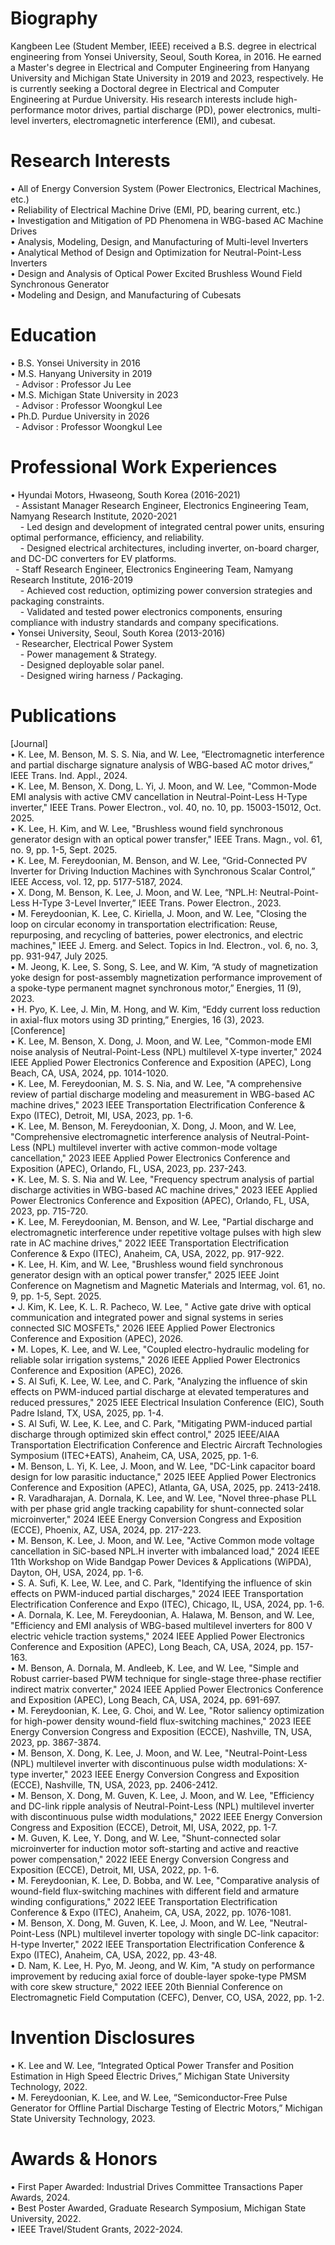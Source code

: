 # Biography
Kangbeen Lee (Student Member, IEEE) received a B.S. degree in electrical engineering from Yonsei University, Seoul, South Korea, in 2016. He earned a Master's degree in Electrical and Computer Engineering from Hanyang University and Michigan State University in 2019 and 2023, respectively. He is currently seeking a Doctoral degree in Electrical and Computer Engineering at Purdue University. His research interests include high-performance motor drives, partial discharge (PD), power electronics, multi-level inverters, electromagnetic interference (EMI), and cubesat.

# Research Interests
• All of Energy Conversion System (Power Electronics, Electrical Machines, etc.)\
• Reliability of Electrical Machine Drive (EMI, PD, bearing current, etc.)\
• Investigation and Mitigation of PD Phenomena in WBG-based AC Machine Drives\
• Analysis, Modeling, Design, and Manufacturing of Multi-level Inverters\
• Analytical Method of Design and Optimization for Neutral-Point-Less Inverters\
• Design and Analysis of Optical Power Excited Brushless Wound Field Synchronous Generator\
• Modeling and Design, and Manufacturing of Cubesats
 
# Education
• B.S. Yonsei University in 2016\
• M.S. Hanyang University in 2019\
&nbsp; - Advisor : Professor Ju Lee\
• M.S. Michigan State University in 2023\
&nbsp; - Advisor : Professor Woongkul Lee\
• Ph.D. Purdue University in 2026\
&nbsp; - Advisor : Professor Woongkul Lee
 
# Professional Work Experiences
• Hyundai Motors, Hwaseong, South Korea (2016-2021)\
&nbsp; - Assistant Manager Research Engineer, Electronics Engineering Team, Namyang Research Institute, 2020-2021\
&nbsp;&nbsp;&nbsp; - Led design and development of integrated central power units, ensuring optimal performance, efficiency, and reliability.\
&nbsp;&nbsp;&nbsp; - Designed electrical architectures, including inverter, on-board charger, and DC-DC converters for EV platforms.\
&nbsp; - Staff Research Engineer, Electronics Engineering Team, Namyang Research Institute, 2016-2019\
&nbsp;&nbsp;&nbsp; - Achieved cost reduction, optimizing power conversion strategies and packaging constraints.\
&nbsp;&nbsp;&nbsp; - Validated and tested power electronics components, ensuring compliance with industry standards and company specifications.\
• Yonsei University, Seoul, South Korea (2013-2016)\
&nbsp; - Researcher, Electrical Power System\
&nbsp;&nbsp;&nbsp; - Power management & Strategy.\
&nbsp;&nbsp;&nbsp; - Designed deployable solar panel.\
&nbsp;&nbsp;&nbsp; - Designed wiring harness / Packaging.
 
# Publications
[Journal]\
• K. Lee, M. Benson, M. S. S. Nia, and W. Lee, “Electromagnetic interference and partial discharge signature analysis of WBG-based AC motor drives,” IEEE Trans. Ind. Appl., 2024.\
• K. Lee, M. Benson, X. Dong, L. Yi, J. Moon, and W. Lee, "Common-Mode EMI analysis with active CMV cancellation in Neutral-Point-Less H-Type inverter," IEEE Trans. Power Electron., vol. 40, no. 10, pp. 15003-15012, Oct. 2025.\
• K. Lee, H. Kim, and W. Lee, "Brushless wound field synchronous generator design with an optical power transfer," IEEE Trans. Magn., vol. 61, no. 9, pp. 1-5, Sept. 2025.\
• K. Lee, M. Fereydoonian, M. Benson, and W. Lee, “Grid-Connected PV Inverter for Driving Induction Machines with Synchronous Scalar Control,” IEEE Access, vol. 12, pp. 5177-5187, 2024.\
• X. Dong, M. Benson, K. Lee, J. Moon, and W. Lee, “NPL.H: Neutral-Point-Less H-Type 3-Level Inverter,” IEEE Trans. Power Electron., 2023.\
• M. Fereydoonian, K. Lee, C. Kiriella, J. Moon, and W. Lee, "Closing the loop on circular economy in transportation electrification: Reuse, repurposing, and recycling of batteries, power electronics, and electric machines," IEEE J. Emerg. and Select. Topics in Ind. Electron., vol. 6, no. 3, pp. 931-947, July 2025.\
• M. Jeong, K. Lee, S. Song, S. Lee, and W. Kim, “A study of magnetization yoke design for post-assembly magnetization performance improvement of a spoke-type permanent magnet synchronous motor,” Energies, 11 (9), 2023.\
• H. Pyo, K. Lee, J. Min, M. Hong, and W. Kim, “Eddy current loss reduction in axial-flux motors using 3D printing,” Energies, 16 (3), 2023.\
[Conference]\
• K. Lee, M. Benson, X. Dong, J. Moon, and W. Lee, "Common-mode EMI noise analysis of Neutral-Point-Less (NPL) multilevel X-type inverter," 2024 IEEE Applied Power Electronics Conference and Exposition (APEC), Long Beach, CA, USA, 2024, pp. 1014-1020.\
• K. Lee, M. Fereydoonian, M. S. S. Nia, and W. Lee, "A comprehensive review of partial discharge modeling and measurement in WBG-based AC machine drives," 2023 IEEE Transportation Electrification Conference & Expo (ITEC), Detroit, MI, USA, 2023, pp. 1-6.\
• K. Lee, M. Benson, M. Fereydoonian, X. Dong, J. Moon, and W. Lee, "Comprehensive electromagnetic interference analysis of Neutral-Point-Less (NPL) multilevel inverter with active common-mode voltage cancellation," 2023 IEEE Applied Power Electronics Conference and Exposition (APEC), Orlando, FL, USA, 2023, pp. 237-243.\
• K. Lee, M. S. S. Nia and W. Lee, "Frequency spectrum analysis of partial discharge activities in WBG-based AC machine drives," 2023 IEEE Applied Power Electronics Conference and Exposition (APEC), Orlando, FL, USA, 2023, pp. 715-720.\
• K. Lee, M. Fereydoonian, M. Benson, and W. Lee, "Partial discharge and electromagnetic interference under repetitive voltage pulses with high slew rate in AC machine drives," 2022 IEEE Transportation Electrification Conference & Expo (ITEC), Anaheim, CA, USA, 2022, pp. 917-922.\
• K. Lee, H. Kim, and W. Lee, "Brushless wound field synchronous generator design with an optical power transfer," 2025 IEEE Joint Conference on Magnetism and Magnetic Materials and Intermag, vol. 61, no. 9, pp. 1-5, Sept. 2025.\
• J. Kim, K. Lee, K. L. R. Pacheco, W. Lee, " Active gate drive with optical communication and integrated power and signal systems in series connected SIC MOSFETs," 2026 IEEE Applied Power Electronics Conference and Exposition (APEC), 2026.\
• M. Lopes, K. Lee, and W. Lee, "Coupled electro-hydraulic modeling for reliable solar irrigation systems," 2026 IEEE Applied Power Electronics Conference and Exposition (APEC), 2026.\
• S. Al Sufi, K. Lee, W. Lee, and C. Park, "Analyzing the influence of skin effects on PWM-induced partial discharge at elevated temperatures and reduced pressures," 2025 IEEE Electrical Insulation Conference (EIC), South Padre Island, TX, USA, 2025, pp. 1-4.\
• S. Al Sufi, W. Lee, K. Lee, and C. Park, "Mitigating PWM-induced partial discharge through optimized skin effect control," 2025 IEEE/AIAA Transportation Electrification Conference and Electric Aircraft Technologies Symposium (ITEC+EATS), Anaheim, CA, USA, 2025, pp. 1-6.\
• M. Benson, L. Yi, K. Lee, J. Moon, and W. Lee, "DC-Link capacitor board design for low parasitic inductance," 2025 IEEE Applied Power Electronics Conference and Exposition (APEC), Atlanta, GA, USA, 2025, pp. 2413-2418.\
• R. Varadharajan, A. Dornala, K. Lee, and W. Lee, "Novel three-phase PLL with per phase grid angle tracking capability for shunt-connected solar microinverter," 2024 IEEE Energy Conversion Congress and Exposition (ECCE), Phoenix, AZ, USA, 2024, pp. 217-223.\
• M. Benson, K. Lee, J. Moon, and W. Lee, "Active Common mode voltage cancellation in SiC-based NPL.H inverter with imbalanced load," 2024 IEEE 11th Workshop on Wide Bandgap Power Devices & Applications (WiPDA), Dayton, OH, USA, 2024, pp. 1-6.\
• S. A. Sufi, K. Lee, W. Lee, and C. Park, "Identifying the influence of skin effects on PWM-induced partial discharges," 2024 IEEE Transportation Electrification Conference and Expo (ITEC), Chicago, IL, USA, 2024, pp. 1-6.\
• A. Dornala, K. Lee, M. Fereydoonian, A. Halawa, M. Benson, and W. Lee, "Efficiency and EMI analysis of WBG-based multilevel inverters for 800 V electric vehicle traction systems," 2024 IEEE Applied Power Electronics Conference and Exposition (APEC), Long Beach, CA, USA, 2024, pp. 157-163.\
• M. Benson, A. Dornala, M. Andleeb, K. Lee, and W. Lee, "Simple and Robust carrier-based PWM technique for single-stage three-phase rectifier indirect matrix converter," 2024 IEEE Applied Power Electronics Conference and Exposition (APEC), Long Beach, CA, USA, 2024, pp. 691-697.\
• M. Fereydoonian, K. Lee, G. Choi, and W. Lee, "Rotor saliency optimization for high-power density wound-field flux-switching machines," 2023 IEEE Energy Conversion Congress and Exposition (ECCE), Nashville, TN, USA, 2023, pp. 3867-3874.\
• M. Benson, X. Dong, K. Lee, J. Moon, and W. Lee, "Neutral-Point-Less (NPL) multilevel inverter with discontinuous pulse width modulations: X-type inverter," 2023 IEEE Energy Conversion Congress and Exposition (ECCE), Nashville, TN, USA, 2023, pp. 2406-2412.\
• M. Benson, X. Dong, M. Guven, K. Lee, J. Moon, and W. Lee, "Efficiency and DC-link ripple analysis of Neutral-Point-Less (NPL) multilevel inverter with discontinuous pulse width modulations," 2022 IEEE Energy Conversion Congress and Exposition (ECCE), Detroit, MI, USA, 2022, pp. 1-7.\
• M. Guven, K. Lee, Y. Dong, and W. Lee, "Shunt-connected solar microinverter for induction motor soft-starting and active and reactive power compensation," 2022 IEEE Energy Conversion Congress and Exposition (ECCE), Detroit, MI, USA, 2022, pp. 1-6.\
• M. Fereydoonian, K. Lee, D. Bobba, and W. Lee, "Comparative analysis of wound-field flux-switching machines with different field and armature winding configurations," 2022 IEEE Transportation Electrification Conference & Expo (ITEC), Anaheim, CA, USA, 2022, pp. 1076-1081.\
• M. Benson, X. Dong, M. Guven, K. Lee, J. Moon, and W. Lee, "Neutral-Point-Less (NPL) multilevel inverter topology with single DC-link capacitor: H-type Inverter," 2022 IEEE Transportation Electrification Conference & Expo (ITEC), Anaheim, CA, USA, 2022, pp. 43-48.\
• D. Nam, K. Lee, H. Pyo, M. Jeong, and W. Kim, "A study on performance improvement by reducing axial force of double-layer spoke-type PMSM with core skew structure," 2022 IEEE 20th Biennial Conference on Electromagnetic Field Computation (CEFC), Denver, CO, USA, 2022, pp. 1-2.

# Invention Disclosures
• K. Lee and W. Lee, “Integrated Optical Power Transfer and Position Estimation in High Speed Electric Drives,” Michigan State University Technology, 2022.\
• M. Fereydoonian, K. Lee, and W. Lee, “Semiconductor-Free Pulse Generator for Offline Partial Discharge Testing of Electric Motors,” Michigan State University Technology, 2023.

# Awards & Honors
• First Paper Awarded: Industrial Drives Committee Transactions Paper Awards, 2024.\
• Best Poster Awarded, Graduate Research Symposium, Michigan State University, 2022.\
• IEEE Travel/Student Grants, 2022-2024.
